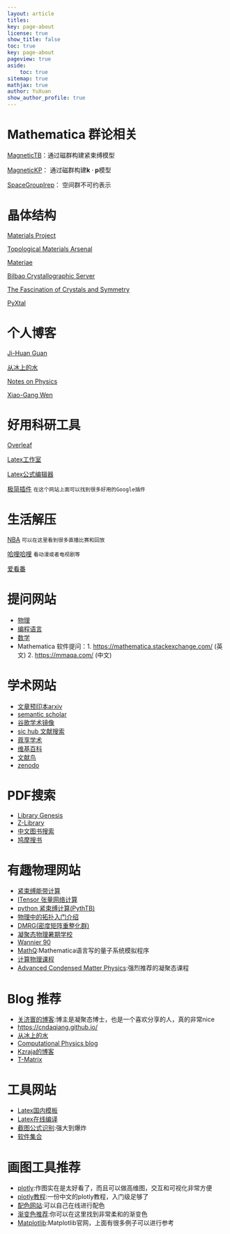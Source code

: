 ```yaml
---
layout: article
titles:
key: page-about
license: true
show_title: false
toc: true
key: page-about
pageview: true
aside:
    toc: true
sitemap: true
mathjax: true
author: YuXuan
show_author_profile: true
---
```

# Mathematica 群论相关
[MagneticTB](https://github.com/zhangzeyingvv/MagneticTB)：通过磁群构建紧束缚模型

[MagneticKP](https://github.com/zhangzeyingvv/MagneticKP)： 通过磁群构建$\mathbf{k}\cdot\mathbf{p}$模型

[SpaceGroupIrep](https://github.com/goodluck1982/SpaceGroupIrep)： 空间群不可约表示

# 晶体结构
[Materials Project](https://materialsproject.org/)

[Topological Materials Arsenal](https://ccmp.nju.edu.cn/)

[Materiae](http://materiae.iphy.ac.cn/#/)

[Bilbao Crystallographic Server](https://cryst.ehu.es/)

[The Fascination of Crystals and Symmetry](https://crystalsymmetry.wordpress.com/)

[PyXtal](https://pyxtal.readthedocs.io/en/latest/index.html)

# 个人博客

[Ji-Huan Guan](https://www.guanjihuan.com/)

[从冰上的水](https://zqw.ink/)

[Notes on Physics](https://phyx.readthedocs.io/en/latest/index.html)

[Xiao-Gang Wen](https://xgwen.mit.edu/)

# 好用科研工具
[Overleaf](https://www.overleaf.com/login)

[Latex工作室](https://www.latexstudio.net/)

[Latex公式编辑器](https://www.latexlive.com/home)

[极简插件](https://chrome.zzzmh.cn/index#ext)
`在这个网站上面可以找到很多好用的Google插件`

# 生活解压

[NBA](http://www.tiyutv.cc/)
`可以在这里看到很多直播比赛和回放`

[哈哩哈哩](http://halihali1.com/)
`看动漫或者电视剧等`

[爱看番](http://www.ikanfan.com/)

# 提问网站

- [物理]( https://physics.stackexchange.com/ )
- [编程语言](https://stackoverflow.com/ )
- [数学]( https://math.stackexchange.com/ )
- Mathematica 软件提问：1. https://mathematica.stackexchange.com/ (英文)   2. https://mmaqa.com/  (中文)

# 学术网站

- [文章预印本arxiv]( https://arxiv.org/ )
- [semantic scholar]( https://www.semanticscholar.org/ )
- [谷歌学术镜像]( https://ac.scmor.com/ )
- [sic hub 文献搜索]( http://www.6453.net/ )
- [蔻享学术]( https://www.koushare.com/ )
- [维基百科]( https://www.wikipedia.org/ )
- [文献鸟]( https://www.storkapp.me/main.php )
- [zenodo]( https://zenodo.org/ )

# PDF搜索

- [Library Genesis]( http://gen.lib.rus.ec/ )
- [Z-Library]( https://z-lib.org/ )
- [中文图书搜索]( http://www.toplinks.cc/s/ )
- [鸠摩搜书]( https://www.jiumodiary.com/ )

# 有趣物理网站

- [紧束缚能带计算]( http://lampx.tugraz.at/~hadley/ss1/bands/tbtable/tbtable.html )
- [ITensor 张量网络计算]( http://itensor.org/ )
- [python 紧束缚计算(PythTB)]( https://www.physics.rutgers.edu/pythtb/index.html )
- [物理中的拓扑入门介绍]( https://nbviewer.jupyter.org/url/topocondmat.org/notebooks/syllabus.ipynb )
- [DMRG(密度矩阵重整化群)]( https://www.tensors.net/j-dmrg )
- [凝聚态物理暑期学校]( https://www.cond-mat.de/events/ )
- [Wannier 90]( http://www.wannier.org/ )
- [MathQ](https://www.icmm.csic.es/sanjose/MathQ/MathQ.html ):Mathematica语言写的量子系统模拟程序
- [计算物理课程]( https://young.physics.ucsc.edu/115/ )
- [Advanced Condensed Matter Physics]( http://www-personal.umich.edu/~sunkai/teaching/Fall_2013/phys620.html ):强烈推荐的凝聚态课程

# Blog 推荐

- [关济寰的博客]( http://www.guanjihuan.com/ ):博主是凝聚态博士，也是一个喜欢分享的人，真的非常nice
- [ https://cndaqiang.github.io/ ]( https://cndaqiang.github.io/ )
- [从冰上的水]( https://zqw.ink/ )
- [ Computational Physics blog ]( https://compphys.go.ro/ )
- [Kzraja的博客]( http://blog.czarja.tk/ )
- [T-Matrix]( https://www.giss.nasa.gov/staff/mmishchenko/t_matrix.html )

# 工具网站

- [Latex国内模板]( https://www.latexstudio.net/ )
- [Latex在线编译]( https://www.overleaf.com/login? )
- [截图公式识别]( https://www.latexlive.com/## ):强大到爆炸
- [软件集合]( https://www.ssdax.com/ )

# 画图工具推荐

- [plotly]( https://plotly.com/python/ ):作图实在是太好看了，而且可以做高维图，交互和可视化非常方便
- [plotly教程]( https://www.cnblogs.com/traditional/p/12505154.html ):一份中文的plotly教程，入门级足够了
- [配色网站]( http://www.peise.net/tools/web/ ):可以自己在线进行配色
- [渐变色推荐]( https://uigradients.com/#Passion ):你可以在这里找到非常柔和的渐变色
- [Matplotlib](https://matplotlib.org/stable/index.html):Matplotlib官网，上面有很多例子可以进行参考






<!-- <div>{%- include extensions/netease-cloud-music.html id='413812448' -%}</div>
<div>{%- include extensions/netease-cloud-music.html id='500132554' -%}</div>

<div>{%- include extensions/slideshare.html id='u9L9zDsqEWNKE1' -%}</div>

<p><iframe src="//player.bilibili.com/player.html?aid=201792962&bvid=BV1Ah411o72A&cid=226367619&page=1" frameborder="no" scrolling="no" width="95%" height="600"> </iframe></p> -->